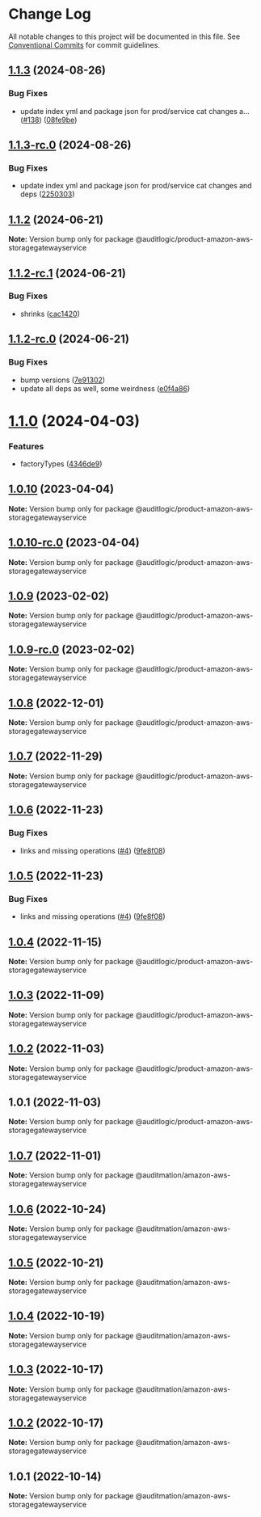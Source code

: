 # Change Log

All notable changes to this project will be documented in this file.
See [Conventional Commits](https://conventionalcommits.org) for commit guidelines.

## [1.1.3](https://github.com/auditlogic/product/compare/@auditlogic/product-amazon-aws-storagegatewayservice@1.1.2...@auditlogic/product-amazon-aws-storagegatewayservice@1.1.3) (2024-08-26)


### Bug Fixes

* update index yml and package json for prod/service cat changes a… ([#138](https://github.com/auditlogic/product/issues/138)) ([08fe9be](https://github.com/auditlogic/product/commit/08fe9beb1c8457462a19bc69caa02e6212d97e1a))





## [1.1.3-rc.0](https://github.com/auditlogic/product/compare/@auditlogic/product-amazon-aws-storagegatewayservice@1.1.2...@auditlogic/product-amazon-aws-storagegatewayservice@1.1.3-rc.0) (2024-08-26)


### Bug Fixes

* update index yml and package json for prod/service cat changes and deps ([2250303](https://github.com/auditlogic/product/commit/225030363a363608240135b7ebed386b28f01e4b))





## [1.1.2](https://github.com/auditlogic/product/compare/@auditlogic/product-amazon-aws-storagegatewayservice@1.1.2-rc.1...@auditlogic/product-amazon-aws-storagegatewayservice@1.1.2) (2024-06-21)

**Note:** Version bump only for package @auditlogic/product-amazon-aws-storagegatewayservice





## [1.1.2-rc.1](https://github.com/auditlogic/product/compare/@auditlogic/product-amazon-aws-storagegatewayservice@1.1.2-rc.0...@auditlogic/product-amazon-aws-storagegatewayservice@1.1.2-rc.1) (2024-06-21)


### Bug Fixes

* shrinks ([cac1420](https://github.com/auditlogic/product/commit/cac14200fefcd8183ab69fe89a47bd3f70f563e9))





## [1.1.2-rc.0](https://github.com/auditlogic/product/compare/@auditlogic/product-amazon-aws-storagegatewayservice@1.1.0...@auditlogic/product-amazon-aws-storagegatewayservice@1.1.2-rc.0) (2024-06-21)


### Bug Fixes

* bump versions ([7e91302](https://github.com/auditlogic/product/commit/7e913023b8b312150ed7762c32fbbe616be71de5))
* update all deps as well, some weirdness ([e0f4a86](https://github.com/auditlogic/product/commit/e0f4a864714e2d3de6bbf3da014d5312fe53be2f))





# [1.1.0](https://github.com/auditlogic/product/compare/@auditlogic/product-amazon-aws-storagegatewayservice@1.0.10...@auditlogic/product-amazon-aws-storagegatewayservice@1.1.0) (2024-04-03)


### Features

* factoryTypes ([4346de9](https://github.com/auditlogic/product/commit/4346de92693aee892fccf725338ffc7b80ab182b))





## [1.0.10](https://github.com/auditlogic/product/compare/@auditlogic/product-amazon-aws-storagegatewayservice@1.0.9...@auditlogic/product-amazon-aws-storagegatewayservice@1.0.10) (2023-04-04)

**Note:** Version bump only for package @auditlogic/product-amazon-aws-storagegatewayservice





## [1.0.10-rc.0](https://github.com/auditlogic/product/compare/@auditlogic/product-amazon-aws-storagegatewayservice@1.0.9...@auditlogic/product-amazon-aws-storagegatewayservice@1.0.10-rc.0) (2023-04-04)

**Note:** Version bump only for package @auditlogic/product-amazon-aws-storagegatewayservice





## [1.0.9](https://github.com/auditlogic/product/compare/@auditlogic/product-amazon-aws-storagegatewayservice@1.0.8...@auditlogic/product-amazon-aws-storagegatewayservice@1.0.9) (2023-02-02)

**Note:** Version bump only for package @auditlogic/product-amazon-aws-storagegatewayservice





## [1.0.9-rc.0](https://github.com/auditlogic/product/compare/@auditlogic/product-amazon-aws-storagegatewayservice@1.0.8...@auditlogic/product-amazon-aws-storagegatewayservice@1.0.9-rc.0) (2023-02-02)

**Note:** Version bump only for package @auditlogic/product-amazon-aws-storagegatewayservice





## [1.0.8](https://github.com/auditlogic/product/compare/@auditlogic/product-amazon-aws-storagegatewayservice@1.0.7...@auditlogic/product-amazon-aws-storagegatewayservice@1.0.8) (2022-12-01)

**Note:** Version bump only for package @auditlogic/product-amazon-aws-storagegatewayservice





## [1.0.7](https://github.com/auditlogic/product/compare/@auditlogic/product-amazon-aws-storagegatewayservice@1.0.6...@auditlogic/product-amazon-aws-storagegatewayservice@1.0.7) (2022-11-29)

**Note:** Version bump only for package @auditlogic/product-amazon-aws-storagegatewayservice





## [1.0.6](https://github.com/auditlogic/product/compare/@auditlogic/product-amazon-aws-storagegatewayservice@1.0.4...@auditlogic/product-amazon-aws-storagegatewayservice@1.0.6) (2022-11-23)


### Bug Fixes

* links and missing operations ([#4](https://github.com/auditlogic/product/issues/4)) ([9fe8f08](https://github.com/auditlogic/product/commit/9fe8f08fe7c57fdb79f991ac35bd6ac2e7dcad38))





## [1.0.5](https://github.com/auditlogic/product/compare/@auditlogic/product-amazon-aws-storagegatewayservice@1.0.4...@auditlogic/product-amazon-aws-storagegatewayservice@1.0.5) (2022-11-23)


### Bug Fixes

* links and missing operations ([#4](https://github.com/auditlogic/product/issues/4)) ([9fe8f08](https://github.com/auditlogic/product/commit/9fe8f08fe7c57fdb79f991ac35bd6ac2e7dcad38))





## [1.0.4](https://github.com/auditlogic/product/compare/@auditlogic/product-amazon-aws-storagegatewayservice@1.0.3...@auditlogic/product-amazon-aws-storagegatewayservice@1.0.4) (2022-11-15)

**Note:** Version bump only for package @auditlogic/product-amazon-aws-storagegatewayservice





## [1.0.3](https://github.com/auditlogic/product/compare/@auditlogic/product-amazon-aws-storagegatewayservice@1.0.2...@auditlogic/product-amazon-aws-storagegatewayservice@1.0.3) (2022-11-09)

**Note:** Version bump only for package @auditlogic/product-amazon-aws-storagegatewayservice





## [1.0.2](https://github.com/auditlogic/product/compare/@auditlogic/product-amazon-aws-storagegatewayservice@1.0.1...@auditlogic/product-amazon-aws-storagegatewayservice@1.0.2) (2022-11-03)

**Note:** Version bump only for package @auditlogic/product-amazon-aws-storagegatewayservice





## 1.0.1 (2022-11-03)

**Note:** Version bump only for package @auditlogic/product-amazon-aws-storagegatewayservice





## [1.0.7](https://github.com/auditmation/store-content/compare/@auditmation/amazon-aws-storagegatewayservice@1.0.6...@auditmation/amazon-aws-storagegatewayservice@1.0.7) (2022-11-01)

**Note:** Version bump only for package @auditmation/amazon-aws-storagegatewayservice





## [1.0.6](https://github.com/auditmation/store-content/compare/@auditmation/amazon-aws-storagegatewayservice@1.0.5...@auditmation/amazon-aws-storagegatewayservice@1.0.6) (2022-10-24)

**Note:** Version bump only for package @auditmation/amazon-aws-storagegatewayservice





## [1.0.5](https://github.com/auditmation/store-content/compare/@auditmation/amazon-aws-storagegatewayservice@1.0.4...@auditmation/amazon-aws-storagegatewayservice@1.0.5) (2022-10-21)

**Note:** Version bump only for package @auditmation/amazon-aws-storagegatewayservice





## [1.0.4](https://github.com/auditmation/store-content/compare/@auditmation/amazon-aws-storagegatewayservice@1.0.3...@auditmation/amazon-aws-storagegatewayservice@1.0.4) (2022-10-19)

**Note:** Version bump only for package @auditmation/amazon-aws-storagegatewayservice





## [1.0.3](https://github.com/auditmation/store-content/compare/@auditmation/amazon-aws-storagegatewayservice@1.0.2...@auditmation/amazon-aws-storagegatewayservice@1.0.3) (2022-10-17)

**Note:** Version bump only for package @auditmation/amazon-aws-storagegatewayservice





## [1.0.2](https://github.com/auditmation/store-content/compare/@auditmation/amazon-aws-storagegatewayservice@1.0.1...@auditmation/amazon-aws-storagegatewayservice@1.0.2) (2022-10-17)

**Note:** Version bump only for package @auditmation/amazon-aws-storagegatewayservice





## 1.0.1 (2022-10-14)

**Note:** Version bump only for package @auditmation/amazon-aws-storagegatewayservice

